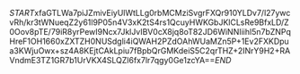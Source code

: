 $START$xfaGTLWa7piJZmivEiyUlWtLLg0rbMCMziSvgrFXQr910YLDv7/l27ywcvRh/kr3tWNueqZ2y61l9P05n4V3xK2tS4rs1QcuyHWKGbJKlCLsRe9BfxLD/Z0Oov8pTE/79iR8yrPewI9Ncx7JklJvIBV0cX8jq8oT82JD6WiNNIiihl5n7bZNPqHreF1OH1660xZXTZH0NUSdgli4iQWAH2PZdOAhWUaMZn5P+1Ev2FXKDpua3KWjuOwx+sz4A8KEjtCAkLpiu7fBpbQrGMKdeiS5C2qrTHZ+2INrY9H2+RAVndmE3TZ1GR7b1UrVKX4SLQZl6fx7lr7qgy0Ge1zcYA==$END$